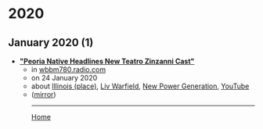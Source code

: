 # 2020

## January 2020 (1)

 - [**"Peoria Native Headlines New Teatro Zinzanni Cast"**](https://wbbm780.radio.com/articles/peoria-native-headlines-new-teatro-zinzanni-cast)<ul><li>in [wbbm780.radio.com](https://wbbm780.radio.com/)</li><li>on 24 January 2020</li><li>about [Illinois (place)](../../topics/place/illinois/index.md), [Liv Warfield](../../topics/liv-warfield/index.md), [New Power Generation](../../topics/new-power-generation/index.md), [YouTube](../../topics/youtube/index.md)</li><li>([mirror](https://web.archive.org/web/*/https://wbbm780.radio.com/articles/peoria-native-headlines-new-teatro-zinzanni-cast))</li><ul>

----

[Home](../index.md)
